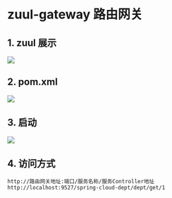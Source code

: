# zuul-gateway 路由网关

## 1. zuul 展示
![](http://ww1.sinaimg.cn/large/005PjuVtgy1fqv4docxtgj30dd07ht8o.jpg)

## 2. pom.xml
![](http://ww1.sinaimg.cn/large/005PjuVtgy1fqv4e6ojnwj30h002o3yd.jpg)

## 3. 启动
![](http://ww1.sinaimg.cn/large/005PjuVtgy1fqv4epfycnj30l709iq30.jpg)

## 4. 访问方式
	http://路由网关地址:端口/服务名称/服务Controller地址
	http://localhost:9527/spring-cloud-dept/dept/get/1